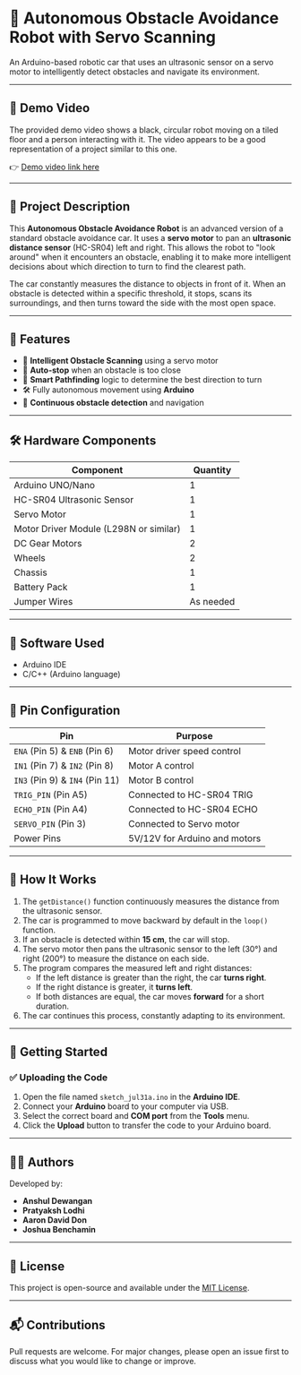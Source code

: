 # 🤖 Autonomous Obstacle Avoidance Robot with Servo Scanning

An Arduino-based robotic car that uses an ultrasonic sensor on a servo motor to intelligently detect obstacles and navigate its environment.

-----

## 🎥 Demo Video

The provided demo video shows a black, circular robot moving on a tiled floor and a person interacting with it. The video appears to be a good representation of a project similar to this one.

👉 [Demo video link here](https://youtu.be/FEy6YuiIQD8)

-----

## 📌 Project Description

This **Autonomous Obstacle Avoidance Robot** is an advanced version of a standard obstacle avoidance car. It uses a **servo motor** to pan an **ultrasonic distance sensor** (HC-SR04) left and right. This allows the robot to "look around" when it encounters an obstacle, enabling it to make more intelligent decisions about which direction to turn to find the clearest path.

The car constantly measures the distance to objects in front of it. When an obstacle is detected within a specific threshold, it stops, scans its surroundings, and then turns toward the side with the most open space.

-----

## 🧠 Features

  - 🔄 **Intelligent Obstacle Scanning** using a servo motor
  - 🚫 **Auto-stop** when an obstacle is too close
  - 🧠 **Smart Pathfinding** logic to determine the best direction to turn
  - 🛠️ Fully autonomous movement using **Arduino**
  - 🤖 **Continuous obstacle detection** and navigation

-----

## 🛠️ Hardware Components

| Component | Quantity |
|-----------------------------------|----------|
| Arduino UNO/Nano | 1 |
| HC-SR04 Ultrasonic Sensor | 1 |
| Servo Motor | 1 |
| Motor Driver Module (L298N or similar) | 1 |
| DC Gear Motors | 2 |
| Wheels | 2 |
| Chassis | 1 |
| Battery Pack | 1 |
| Jumper Wires | As needed |

-----

## 🧰 Software Used

  - Arduino IDE
  - C/C++ (Arduino language)

-----

## 🔌 Pin Configuration

| Pin | Purpose |
|-----------------------------|--------------------------------------------|
| `ENA` (Pin 5) & `ENB` (Pin 6) | Motor driver speed control |
| `IN1` (Pin 7) & `IN2` (Pin 8) | Motor A control |
| `IN3` (Pin 9) & `IN4` (Pin 11)| Motor B control |
| `TRIG_PIN` (Pin A5) | Connected to HC-SR04 TRIG |
| `ECHO_PIN` (Pin A4) | Connected to HC-SR04 ECHO |
| `SERVO_PIN` (Pin 3) | Connected to Servo motor |
| Power Pins | 5V/12V for Arduino and motors |

-----

## 📜 How It Works

1.  The `getDistance()` function continuously measures the distance from the ultrasonic sensor.
2.  The car is programmed to move backward by default in the `loop()` function.
3.  If an obstacle is detected within **15 cm**, the car will stop.
4.  The servo motor then pans the ultrasonic sensor to the left (30°) and right (200°) to measure the distance on each side.
5.  The program compares the measured left and right distances:
      - If the left distance is greater than the right, the car **turns right**.
      - If the right distance is greater, it **turns left**.
      - If both distances are equal, the car moves **forward** for a short duration.
6.  The car continues this process, constantly adapting to its environment.

-----

## 🚀 Getting Started

### ✅ Uploading the Code

1.  Open the file named `sketch_jul31a.ino` in the **Arduino IDE**.
2.  Connect your **Arduino** board to your computer via USB.
3.  Select the correct board and **COM port** from the **Tools** menu.
4.  Click the **Upload** button to transfer the code to your Arduino board.

-----

## 👨‍💻 Authors

Developed by:

  - **Anshul Dewangan**
  - **Pratyaksh Lodhi**
  - **Aaron David Don**
  - **Joshua Benchamin**

-----

## 📝 License

This project is open-source and available under the [MIT License](https://www.google.com/search?q=LICENSE).

-----

## 📬 Contributions

Pull requests are welcome. For major changes, please open an issue first to discuss what you would like to change or improve.
